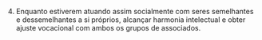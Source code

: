 ﻿4. Enquanto estiverem atuando assim socialmente com seres semelhantes e  dessemelhantes a si próprios, alcançar harmonia intelectual e obter ajuste vocacional com ambos os grupos de associados.